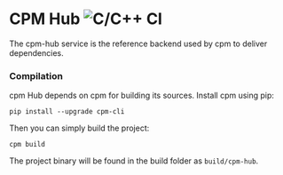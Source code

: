 # CPM Hub ![C/C++ CI](https://github.com/jorsanpe/cpm-hub/workflows/C/C++%20CI/badge.svg?branch=master)

The cpm-hub service is the reference backend used by cpm to deliver dependencies.

### Compilation
cpm Hub depends on cpm for building its sources. Install cpm using pip:

`pip install --upgrade cpm-cli`

Then you can simply build the project:

`cpm build`

The project binary will be found in the build folder as `build/cpm-hub`. 

